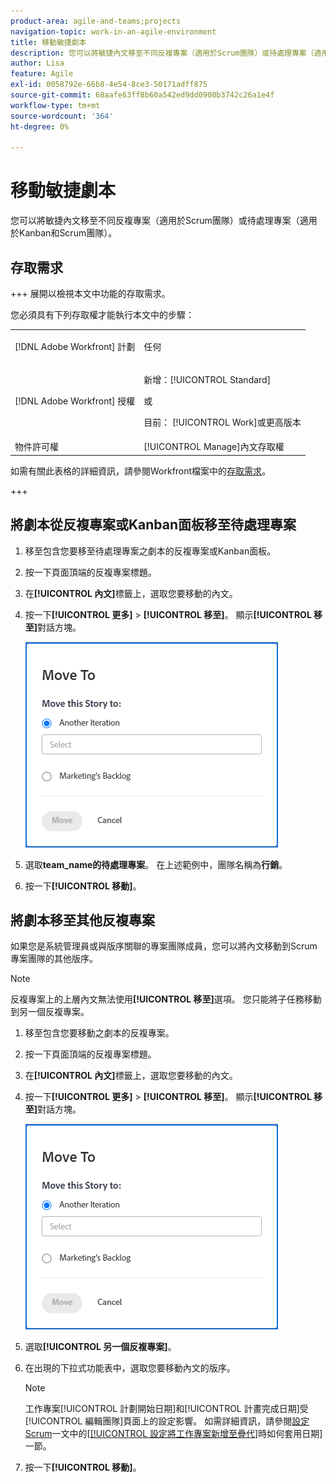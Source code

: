 ```yaml
---
product-area: agile-and-teams;projects
navigation-topic: work-in-an-agile-environment
title: 移動敏捷劇本
description: 您可以將敏捷內文移至不同反複專案（適用於Scrum團隊）或待處理專案（適用於Kanban和Scrum團隊）。
author: Lisa
feature: Agile
exl-id: 0058792e-66b8-4e54-8ce3-50171adff875
source-git-commit: 68aafe63ff8b60a542ed9dd0900b3742c26a1e4f
workflow-type: tm+mt
source-wordcount: '364'
ht-degree: 0%

---
```


# 移動敏捷劇本

您可以將敏捷內文移至不同反複專案（適用於Scrum團隊）或待處理專案（適用於Kanban和Scrum團隊）。

## 存取需求

+++ 展開以檢視本文中功能的存取需求。

您必須具有下列存取權才能執行本文中的步驟：

<table style="table-layout:auto"> 
 <col> 
 </col> 
 <col> 
 </col> 
 <tbody> 
  <tr> 
   <td role="rowheader">[!DNL Adobe Workfront] 計劃</td> 
   <td> <p>任何</p> </td> 
  </tr> 
  <tr> 
   <td role="rowheader">[!DNL Adobe Workfront] 授權</td> 
   <td> <p>新增：[!UICONTROL Standard]</p> 
   或
   <p>目前： [!UICONTROL Work]或更高版本</p> </td> 
  </tr>
  <tr> 
   <td role="rowheader">物件許可權</td> 
   <td>[!UICONTROL Manage]內文存取權</td> 
  </tr> 
 </tbody> 
</table>

如需有關此表格的詳細資訊，請參閱Workfront檔案中的[存取需求](/help/quicksilver/administration-and-setup/add-users/access-levels-and-object-permissions/access-level-requirements-in-documentation.md)。

+++

## 將劇本從反複專案或Kanban面板移至待處理專案

1. 移至包含您要移至待處理專案之劇本的反複專案或Kanban面板。
1. 按一下頁面頂端的反複專案標題。
1. 在&#x200B;**[!UICONTROL 內文]**&#x200B;標籤上，選取您要移動的內文。
1. 按一下&#x200B;**[!UICONTROL 更多]** > **[!UICONTROL 移至]**。 顯示&#x200B;**[!UICONTROL 移至]**&#x200B;對話方塊。

   ![移動內文對話方塊](assets/iteration-story-move.png)

1. 選取&#x200B;**team_name的待處理專案**。 在上述範例中，團隊名稱為&#x200B;**行銷**。

1. 按一下&#x200B;**[!UICONTROL 移動]**。

## 將劇本移至其他反複專案

如果您是系統管理員或與版序關聯的專案團隊成員，您可以將內文移動到Scrum專案團隊的其他版序。

>[!NOTE]
>
> 反複專案上的上層內文無法使用&#x200B;**[!UICONTROL 移至]**&#x200B;選項。 您只能將子任務移動到另一個反複專案。


1. 移至包含您要移動之劇本的反複專案。
1. 按一下頁面頂端的反複專案標題。
1. 在&#x200B;**[!UICONTROL 內文]**&#x200B;標籤上，選取您要移動的內文。
1. 按一下&#x200B;**[!UICONTROL 更多]** > **[!UICONTROL 移至]**。 顯示&#x200B;**[!UICONTROL 移至]**&#x200B;對話方塊。

   ![移動內文對話方塊](assets/iteration-story-move.png)

1. 選取&#x200B;**[!UICONTROL 另一個反複專案]**。
1. 在出現的下拉式功能表中，選取您要移動內文的版序。

   >[!NOTE]
   >
   >工作專案[!UICONTROL 計劃開始日期]和[!UICONTROL 計畫完成日期]受[!UICONTROL 編輯團隊]頁面上的設定影響。 如需詳細資訊，請參閱[設定Scrum](../../agile/get-started-with-agile-in-workfront/configure-scrum.md)一文中的[[[!UICONTROL 設定將工作專案新增至疊代]](../../agile/get-started-with-agile-in-workfront/configure-scrum.md#configure-how-dates-are-applied-when-adding-work-items-to-an-iteration)時如何套用日期]一節。

1. 按一下&#x200B;**[!UICONTROL 移動]**。
